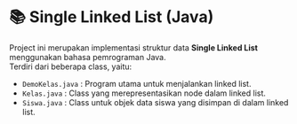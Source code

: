 # 📚 Single Linked List (Java)

Project ini merupakan implementasi struktur data **Single Linked List** menggunakan bahasa pemrograman Java.  
Terdiri dari beberapa class, yaitu:

- `DemoKelas.java` : Program utama untuk menjalankan linked list.
- `Kelas.java` : Class yang merepresentasikan node dalam linked list.
- `Siswa.java` : Class untuk objek data siswa yang disimpan di dalam linked list.

